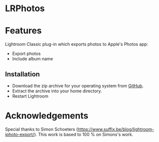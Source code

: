 # LRPhotos

# Features
Lightroom Classic plug-in which exports photos to Apple's Photos app:
* Export photos 
* Include album name

## Installation
* Download the zip archive for your operating system from [GitHub](https://github.com/sto3014/LRPhotos/tree/main/target).
* Extract the archive into your home directory.
* Restart Lightroom

# Acknowledgements
Special thanks to Simon Schoeters (https://www.suffix.be/blog/lightroom-iphoto-export/). This work is based to 100 % 
on Simons's work.
